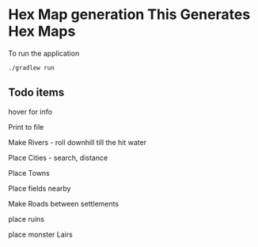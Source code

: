 # Hex Map generation This Generates Hex Maps 

To run the application
```bash
./gradlew run
```


## Todo items

hover for info

Print to file

Make Rivers - roll downhill till the hit water

Place Cities - search, distance

Place Towns

Place fields nearby

Make Roads between settlements

place ruins

place monster Lairs


